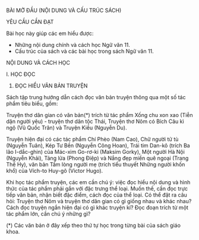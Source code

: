 BÀI MỞ ĐẦU
(NỘI DUNG VÀ CẤU TRÚC SÁCH)

YÊU CẦU CẦN ĐẠT

Bài học này giúp các em hiểu được:
- Những nội dung chính và cách học Ngữ văn 11.
- Cấu trúc của sách và các bài học trong sách Ngữ văn 11.

NỘI DUNG VÀ CÁCH HỌC

I. HỌC ĐỌC

1. ĐỌC HIỂU VĂN BẢN TRUYỆN

Sách tập trung hướng dẫn cách đọc văn bản truyện thông qua một số tác phẩm tiêu biểu, gồm:

Truyện thơ dân gian có văn bản(*) trích từ tác phẩm Xống chu xon xao (Tiễn dặn người yêu) - truyện thơ dân tộc Thái, Truyện thơ Nôm có Bích Câu kì ngộ (Vũ Quốc Trân) và Truyện Kiều (Nguyễn Du).

Truyện hiện đại có các tác phẩm Chí Phèo (Nam Cao), Chữ người tử tù (Nguyễn Tuân), Kép Tư Bền (Nguyễn Công Hoan), Trái tim Dan-kô (trích Ba lão I-dắc-ghin) của Mác-xim Go-rơ-ki (Maksim Gorky), Một người Hà Nội (Nguyễn Khải), Tảng lửa (Phong Điệp) và Nắng đẹp miền quê ngoại (Trang Thế Hy), văn bản Tấm lòng người mẹ (trích tiểu thuyết Những người khốn khổ) của Vích-to Huy-gô (Victor Hugo).

Khi học tác phẩm truyện, các em cần chú ý: việc đọc hiểu nội dung và hình thức của tác phẩm phải gắn với đặc trưng thể loại. Muốn thế, cần đọc trực tiếp văn bản, nhận biết đặc điểm, cách đọc của thể loại. Có thể đặt ra câu hỏi: Truyện thơ Nôm và truyện thơ dân gian có gì giống nhau và khác nhau? Cách đọc truyện ngắn hiện đại có gì khác truyện kí? Đọc đoạn trích từ một tác phẩm lớn, cần chú ý những gì?

(*) Các văn bản ở đây xếp theo thứ tự học trong từng bài của sách giáo khoa.